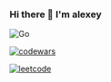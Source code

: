 ### Hi there 👋  I'm alexey

![Go](https://img.shields.io/badge/go-%2300ADD8.svg?style=for-the-badge&logo=go&logoColor=white)

[![codewars](https://www.codewars.com/users/nepriyatelev/badges/large)](https://www.codewars.com/users/nepriyatelev)

[![leetcode](https://leetcode-stats.vercel.app/api?username=nepriyatelev&theme=dark)](https://leetcode.com/nepriyatelev/)
